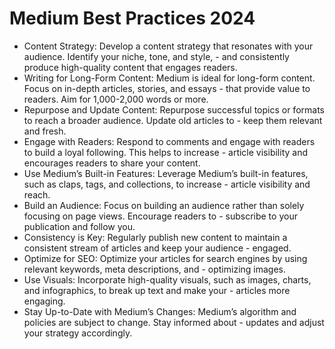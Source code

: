 # Medium Best Practices 2024

- Content Strategy: Develop a content strategy that resonates with your audience. Identify your niche, tone, and style, - and consistently produce high-quality content that engages readers.
- Writing for Long-Form Content: Medium is ideal for long-form content. Focus on in-depth articles, stories, and essays - that provide value to readers. Aim for 1,000-2,000 words or more.
- Repurpose and Update Content: Repurpose successful topics or formats to reach a broader audience. Update old articles to - keep them relevant and fresh.
- Engage with Readers: Respond to comments and engage with readers to build a loyal following. This helps to increase - article visibility and encourages readers to share your content.
- Use Medium’s Built-in Features: Leverage Medium’s built-in features, such as claps, tags, and collections, to increase - article visibility and reach.
- Build an Audience: Focus on building an audience rather than solely focusing on page views. Encourage readers to - subscribe to your publication and follow you.
- Consistency is Key: Regularly publish new content to maintain a consistent stream of articles and keep your audience - engaged.
- Optimize for SEO: Optimize your articles for search engines by using relevant keywords, meta descriptions, and - optimizing images.
- Use Visuals: Incorporate high-quality visuals, such as images, charts, and infographics, to break up text and make your - articles more engaging.
- Stay Up-to-Date with Medium’s Changes: Medium’s algorithm and policies are subject to change. Stay informed about - updates and adjust your strategy accordingly.
